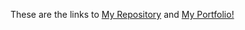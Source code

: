These are the links to [My Repository](https://github.com/josephshine0016/markdown-portfolio) and 
[My Portfolio!](https://josephshine0016.github.io/markdown-portfolio/)
